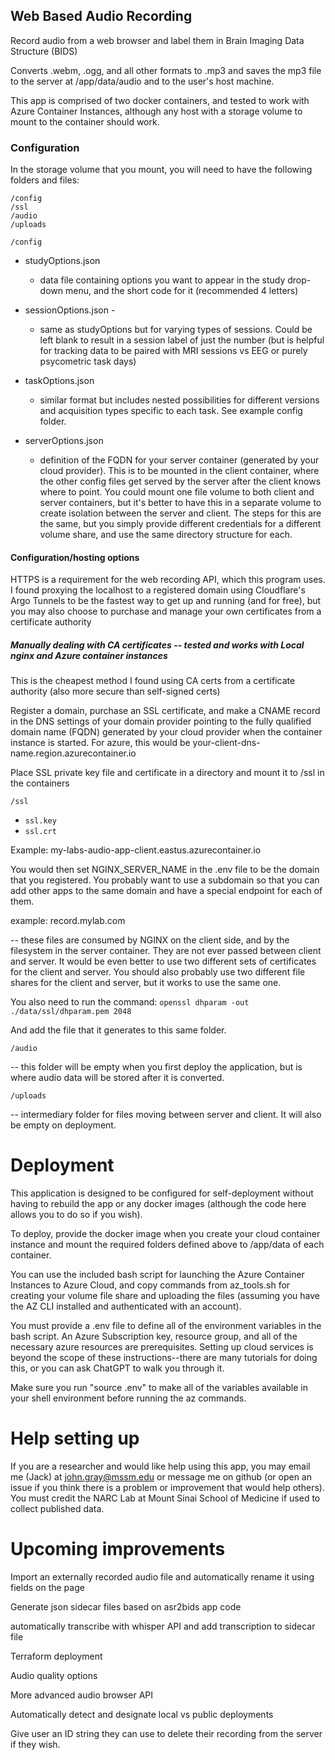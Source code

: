 ## Web Based Audio Recording

Record audio from a web browser and label them in Brain Imaging Data Structure (BIDS)

Converts .webm, .ogg, and all other formats to .mp3 and saves the mp3 file to the server at /app/data/audio and to the user's host machine. 

This app is comprised of two docker containers, and tested to work with Azure Container Instances, although any host with a storage volume to mount to the container should work.

### Configuration
In the storage volume that you mount, you will need to have the following folders and files:

```
/config
/ssl
/audio
/uploads
```

`/config`

  - studyOptions.json 

    - data file containing options you want to appear in the study drop-down menu, and the short code for it (recommended 4 letters)

  - sessionOptions.json - 

    - same as studyOptions but for varying types of sessions. Could be left blank to result in a session label of just the number (but is helpful for tracking data to be paired with MRI sessions vs EEG or purely psycometric task days)

  - taskOptions.json 
  
    - similar format but includes nested possibilities for different versions and acquisition types specific to each task. See example config folder.

  - serverOptions.json 

    - definition of the FQDN for your server container (generated by your cloud provider). This is to be mounted in the client container, where the other config files get served by the server after the client knows where to point. You could mount one file volume to both client and server containers, but it's better to have this in a separate volume to create isolation between the server and client. The steps for this are the same, but you simply provide different credentials for a different volume share, and use the same directory structure for each.

#### Configuration/hosting options
HTTPS is a requirement for the web recording API, which this program uses. I found proxying the localhost to a registered domain using Cloudflare's Argo Tunnels to be the fastest way to get up and running (and for free), but you may also choose to purchase and manage your own certificates from a certificate authority

##### Manually dealing with CA certificates -- tested and works with Local nginx and Azure container instances

This is the cheapest method I found using CA certs from a certificate authority (also more secure than self-signed certs)

Register a domain, purchase an SSL certificate, and make a CNAME record in the DNS settings of your domain provider pointing to the fully qualified domain name (FQDN) generated by your cloud provider when the container instance is started. For azure, this would be your-client-dns-name.region.azurecontainer.io 

Place SSL private key file and certificate in a directory and mount it to /ssl in the containers

`/ssl`
  - `ssl.key`
  - `ssl.crt`

Example: my-labs-audio-app-client.eastus.azurecontainer.io

You would then set NGINX_SERVER_NAME in the .env file to be the domain that you registered. You probably want to use a subdomain so that you can add other apps to the same domain and have a special endpoint for each of them.

example: record.mylab.com

-- these files are consumed by NGINX on the client side, and by the filesystem in the server container. They are not ever passed between client and server. It would be even better to use two different sets of certificates for the client and server. You should also probably use two different file shares for the client and server, but it works to use the same one.

You also need to run the command:
`openssl dhparam -out ./data/ssl/dhparam.pem 2048`

And add the file that it generates to this same folder.

`/audio`

  -- this folder will be empty when you first deploy the application, but is where audio data will be stored after it is converted.

`/uploads`

  -- intermediary folder for files moving between server and client. It will also be empty on deployment.

# Deployment

This application is designed to be configured for self-deployment without having to rebuild the app or any docker images (although the code here allows you to do so if you wish). 

To deploy, provide the docker image when you create your cloud container instance and mount the required folders defined above to /app/data of each container.

You can use the included bash script for launching the Azure Container Instances to Azure Cloud, and copy commands from az_tools.sh for creating your volume file share and uploading the files (assuming you have the AZ CLI installed and authenticated with an account).

You must provide a .env file to define all of the environment variables in the bash script. An Azure Subscription key, resource group, and all of the necessary azure resources are prerequisites. Setting up cloud services is beyond the scope of these instructions--there are many tutorials for doing this, or you can ask ChatGPT to walk you through it.

Make sure you run "source .env" to make all of the variables available in your shell environment before running the az commands. 

# Help setting up
If you are a researcher and would like help using this app, you may email me (Jack) at john.gray@mssm.edu or message me on github (or open an issue if you think there is a problem or improvement that would help others). You must credit the NARC Lab at Mount Sinai School of Medicine if used to collect published data. 


# Upcoming improvements

Import an externally recorded audio file and automatically rename it using fields on the page

Generate json sidecar files based on asr2bids app code

automatically transcribe with whisper API and add transcription to sidecar file

Terraform deployment

Audio quality options

More advanced audio browser API

Automatically detect and designate local vs public deployments

Give user an ID string they can use to delete their recording from the server if they wish.
